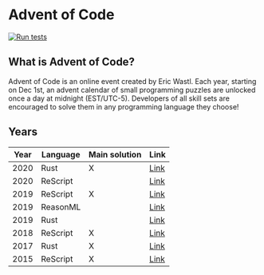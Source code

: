 # Advent of Code

[![Run tests](https://github.com/believer/advent-of-code/workflows/Run%20tests/badge.svg)](https://github.com/believer/advent-of-code/actions?query=workflow%3A%22Run+tests%22)

## What is Advent of Code?

Advent of Code is an online event created by Eric Wastl. Each year, starting on Dec 1st, an advent calendar of small programming puzzles are unlocked once a day at midnight (EST/UTC-5). Developers of all skill sets are encouraged to solve them in any programming language they choose!

## Years

| Year | Language | Main solution | Link                   |
| ---- | -------- | ------------- | ---------------------- |
| 2020 | Rust     | X             | [Link](/rust/2020)     |
| 2020 | ReScript |               | [Link](/rescript/2020) |
| 2019 | ReScript | X             | [Link](/rescript/2019) |
| 2019 | ReasonML |               | [Link](/reasonml/2019) |
| 2019 | Rust     |               | [Link](/rust/2019)     |
| 2018 | ReScript | X             | [Link](/rescript/2018) |
| 2017 | Rust     | X             | [Link](/rust/2017)     |
| 2015 | ReScript | X             | [Link](/rescript/2015) |
